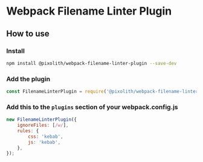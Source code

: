 # Webpack Filename Linter Plugin

## How to use

### Install

```bash
npm install @pixolith/webpack-filename-linter-plugin --save-dev
```

### Add the plugin

```javascript
const FilenameLinterPlugin = require('@pixolith/webpack-filename-linter-plugin');
```

### Add this to the `plugins` section of your webpack.config.js

```javascript
new FilenameLinterPlugin({
    ignoreFiles: [/w/],
    rules: {
        css: 'kebab',
        js: 'kebab',
    },
});
```
